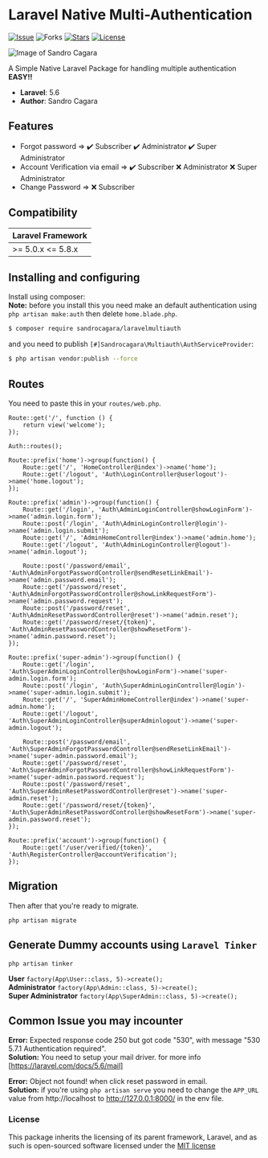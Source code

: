 # Laravel Native Multi-Authentication
[![Issue](https://img.shields.io/github/issues/sndrjhlncgr/Laravel-Native-Multi-Authentication-5.6?style=flat-square)](https://packagist.org/packages/sandrocagara/laravelmultiauth)
![Forks](https://img.shields.io/github/forks/sndrjhlncgr/Laravel-Native-Multi-Authentication-5.6?style=flat-square)
[![Stars](https://img.shields.io/github/stars/sndrjhlncgr/Laravel-Native-Multi-Authentication-5.6?style=flat-square)](https://packagist.org/packages/sandrocagara/laravelmultiauth)
[![License](https://img.shields.io/github/license/sndrjhlncgr/Laravel-Native-Multi-Authentication-5.6?style=flat-square)](https://packagist.org/packages/sandrocagara/laravelmultiauth)


![Image of Sandro Cagara](https://i.ibb.co/WzjQLHV/68747470733a2f2f692e6962622e636f2f5a56516a3777592f647361646164732e706e67.jpg)

A Simple Native Laravel Package for handling multiple authentication **EASY!!**
- **Laravel**: 5.6
- **Author**: Sandro Cagara

## Features

* Forgot password =>
    :heavy_check_mark: Subscriber
    :heavy_check_mark: Administrator
    :heavy_check_mark: Super Administrator
* Account Verification via email => 
    :heavy_check_mark: Subscriber
    :x: Administrator
    :x: Super Administrator
* Change Password => 
    :x: Subscriber
    

## Compatibility

| Laravel Framework  |
|--------------------|
| >= 5.0.x  <= 5.8.x |

## Installing and configuring

Install using composer: <br>
**Note:** before you install this you need make an default authentication using `php artisan make:auth` then delete `home.blade.php`.

```sh
$ composer require sandrocagara/laravelmultiauth
```

and you need to publish `[#]Sandrocagara\Multiauth\AuthServiceProvider`:

```sh
$ php artisan vendor:publish --force
```

## Routes

You need to paste this in your `routes/web.php`.

```
Route::get('/', function () {
    return view('welcome');
});

Auth::routes();

Route::prefix('home')->group(function() {
    Route::get('/', 'HomeController@index')->name('home');
    Route::get('/logout', 'Auth\LoginController@userlogout')->name('home.logout');
});

Route::prefix('admin')->group(function() {
    Route::get('/login', 'Auth\AdminLoginController@showLoginForm')->name('admin.login.form');
    Route::post('/login', 'Auth\AdminLoginController@login')->name('admin.login.submit');
    Route::get('/', 'AdminHomeController@index')->name('admin.home');
    Route::get('/logout', 'Auth\AdminLoginController@logout')->name('admin.logout');

    Route::post('/password/email', 'Auth\AdminForgotPasswordController@sendResetLinkEmail')->name('admin.password.email');
    Route::get('/password/reset', 'Auth\AdminForgotPasswordController@showLinkRequestForm')->name('admin.password.request');
    Route::post('/password/reset', 'Auth\AdminResetPasswordController@reset')->name('admin.reset');
    Route::get('/password/reset/{token}', 'Auth\AdminResetPasswordController@showResetForm')->name('admin.password.reset');
});

Route::prefix('super-admin')->group(function() {
    Route::get('/login', 'Auth\SuperAdminLoginController@showLoginForm')->name('super-admin.login.form');
    Route::post('/login', 'Auth\SuperAdminLoginController@login')->name('super-admin.login.submit');
    Route::get('/', 'SuperAdminHomeController@index')->name('super-admin.home');
    Route::get('/logout', 'Auth\SuperAdminLoginController@superAdminlogout')->name('super-admin.logout');

    Route::post('/password/email', 'Auth\SuperAdminForgotPasswordController@sendResetLinkEmail')->name('super-admin.password.email');
    Route::get('/password/reset', 'Auth\SuperAdminForgotPasswordController@showLinkRequestForm')->name('super-admin.password.request');
    Route::post('/password/reset', 'Auth\SuperAdminResetPasswordController@reset')->name('super-admin.reset');
    Route::get('/password/reset/{token}', 'Auth\SuperAdminResetPasswordController@showResetForm')->name('super-admin.password.reset');
});

Route::prefix('account')->group(function() {
    Route::get('/user/verified/{token}', 'Auth\RegisterController@accountVerification');
});
```

## Migration

Then after that you're ready to migrate.

`php artisan migrate`

## Generate Dummy accounts using `Laravel Tinker`

```
php artisan tinker
```
**User** `factory(App\User::class, 5)->create();`<br>
**Administrator** `factory(App\Admin::class, 5)->create();`<br>
**Super Administrator** `factory(App\SuperAdmin::class, 5)->create();`


## Common Issue you may incounter

**Error:** Expected response code 250 but got code "530", with message "530 5.7.1 Authentication required".<br>
**Solution:** You need to setup your mail driver. for more info [https://laravel.com/docs/5.6/mail]

**Error:** Object not found! when click reset password in email.<br>
**Solution:** if you're using `php artisan serve` you need to change the `APP_URL` value from http://localhost to http://127.0.0.1:8000/ in the env file.


### License

This package inherits the licensing of its parent framework, Laravel, and as such is open-sourced 
software licensed under the [MIT license](http://opensource.org/licenses/MIT)